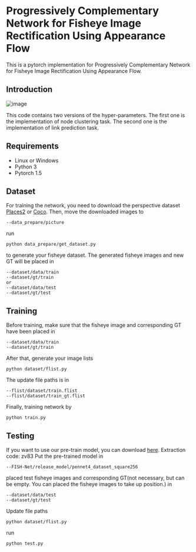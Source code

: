 # Progressively Complementary Network for Fisheye Image Rectification Using Appearance Flow
This is a pytorch implementation for Progressively Complementary Network for Fisheye Image Rectification Using Appearance Flow.

## Introduction
![image](https://github.com/uof1745-cmd/PCN/blob/main/img/2.PNG)

This code contains two versions of the hyper-parameters. The first one is the implementation of node clustering task. The second one is the implementation of link prediction task.

## Requirements
* Linux or Windows
* Python 3
* Pytorch 1.5

## Dataset
For training the network,  you need to download the perspective dataset [Places2](http://places2.csail.mit.edu/download.html) or [Coco](https://cocodataset.org/). Then, move the downloaded images to
```
--data_prepare/picture
```
run
```
python data_prepare/get_dataset.py
```
to generate your fisheye dataset. The generated fisheye images and new GT will be placed in 
```
--dataset/data/train 
--dataset/gt/train  
or 
--dataset/data/test
--dataset/gt/test
```

## Training
Before training, make sure that the fisheye image and corresponding GT have been placed in 
```
--dataset/data/train
--dataset/gt/train
```
After that, generate your image lists
```
python dataset/flist.py
```
The update file paths is in 
```
--flist/dataset/train.flist 
--flist/dataset/train_gt.flist 
```
Finally, training network by
```
python train.py
```

## Testing
If you want to use our pre-train model, you can download [here](https://pan.baidu.com/s/1_vtoyewrq6nw7t2Of-NVsw). Extraction code: zv83
Put the pre-trained model in 
```
--FISH-Net/release_model/pennet4_dataset_square256
```

placed test fisheye images and corresponding GT(not necessary, but can be empty. You can placed the fisheye images to take up position.) in 
```
--dataset/data/test
--dataset/gt/test
```
Update file paths 
```
python dataset/flist.py
```
run
```
python test.py
```
